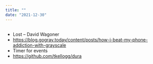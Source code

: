 ```yaml
---
title: ""
date: "2021-12-30"
---
```


##
- Lost – David Wagoner
- https://blog.gogray.today/content/posts/how-i-beat-my-phone-addiction-with-grayscale
- Timer for events
- https://github.com/tkellogg/dura